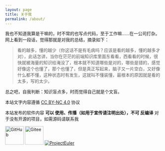```yaml
---
layout: page
title: 关于我
permalink: /about/
---
```


我也不知道我算是干嘛的，时不常的也写点代码，至于工作嘛……在一公司打杂。网上看到一段话，觉得那就是对我的总结，摘录如下：

> 看的越多，懂的越少（你这话不是有毛病吗？应该是看的越多，懂的越多才对），此话怎讲，当你在茫茫的前端知识库里面东看看，西看看的时候，很快就被海量的知识给淹没了，根本就不知道哪些是对的，哪些是错的，感觉好像这个也懂了，那个也懂了，但是真正写起来，脑子又一片空白，又好像什么都不懂，这种状态时有发生，这就叫不懂装懂，最根本的原因就是看的太多，写的太少。

总之吧，自我判断：知识盲点多，时而觉得自己就是个文盲。

本站文字内容遵循 <a rel="license" href="https://creativecommons.org/licenses/by-nc/4.0/" target="_blank">CC BY-NC 4.0</a> 协议

本站发布的软件内容 <b>可以 使用、传播（如用于宣传请注明出处），不可 反编译</b> 对于没有开源的项目，如需源码请联系我

<a href="https://github.com/raoyi" target="_blank"><img src="../img/github-logo.svg" alt="GitHub" width="60" height="60"></a> <a href="https://gitee.com/raoyi" target="_blank"><img src="../img/gitee-logo.svg" alt="Gitee" width="60" height="60"></a> <a href="https://projecteuler.net" target="_blank"><img src="../img/pe.png" alt="ProjectEuler"></a>
